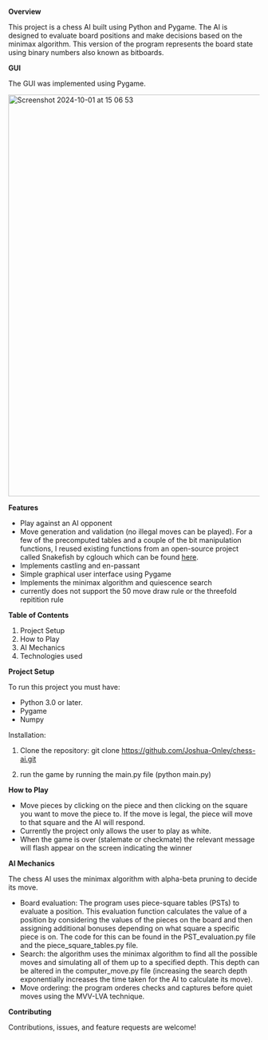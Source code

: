 **Overview**

This project is a chess AI built using Python and Pygame. The AI is designed to evaluate board positions and make decisions based on the minimax algorithm. This version of the program represents the board state using binary numbers also known as bitboards.

**GUI**

The GUI was implemented using Pygame.


<img width="804" alt="Screenshot 2024-10-01 at 15 06 53" src="https://github.com/user-attachments/assets/347ce1d5-9046-430c-bfee-b24185f88db8">

**Features**
* Play against an AI opponent
* Move generation and validation (no illegal moves can be played). For a few of the precomputed tables and a couple of the bit manipulation functions, I reused existing functions from an open-source project called Snakefish by cglouch which can be found [here](https://github.com/cglouch/snakefish).
* Implements castling and en-passant
* Simple graphical user interface using Pygame
* Implements the minimax algorithm and quiescence search
* currently does not support the 50 move draw rule or the threefold repitition rule

**Table of Contents**

1. Project Setup
2. How to Play
3. AI Mechanics
4. Technologies used

**Project Setup**

To run this project you must have:
* Python 3.0 or later.
* Pygame
* Numpy

Installation: 

1. Clone the repository: git clone https://github.com/Joshua-Onley/chess-ai.git

2. run the game by running the main.py file (python main.py)

**How to Play**

* Move pieces by clicking on the piece and then clicking on the square you want to move the piece to. If the move is legal, the piece will move to that square and the AI will respond.
* Currently the project only allows the user to play as white.
* When the game is over (stalemate or checkmate) the relevant message will flash appear on the screen indicating the winner

**AI Mechanics**

The chess AI uses the minimax algorithm with alpha-beta pruning to decide its move.
* Board evaluation: The program uses piece-square tables (PSTs) to evaluate a position. This evaluation function calculates the value of a position by considering the values of the pieces on the board and then assigning additional bonuses depending on what square a specific piece is on. The code for this can be found in the PST_evaluation.py file and the piece_square_tables.py file.
* Search: the algorithm uses the minimax algorithm to find all the possible moves and simulating all of them up to a specified depth. This depth can be altered in the computer_move.py file (increasing the search depth exponentially increases the time taken for the AI to calculate its move).
* Move ordering: the program orderes checks and captures before quiet moves using the MVV-LVA technique.

**Contributing**

Contributions, issues, and feature requests are welcome! 
